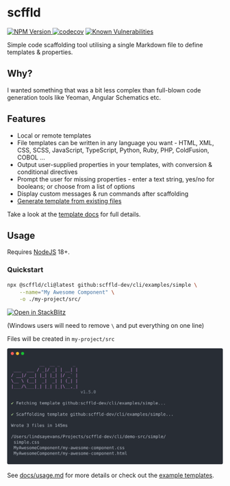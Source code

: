 # scffld

[![NPM Version](https://img.shields.io/npm/v/%40scffld%2Fcli)
](https://www.npmjs.com/package/@scffld/cli)
[![codecov](https://codecov.io/gh/scffld-dev/cli/graph/badge.svg?token=ERAIXQNUZF)](https://codecov.io/gh/scffld-dev/cli)
[![Known Vulnerabilities](https://snyk.io/test/github/scffld-dev/cli/badge.svg)](https://snyk.io/test/github/scffld-dev/cli)

Simple code scaffolding tool utilising a single Markdown file to define templates & properties.

## Why?

I wanted something that was a bit less complex than full-blown code generation tools like Yeoman, Angular Schematics etc.

## Features

- Local or remote templates
- File templates can be written in any language you want - HTML, XML, CSS, SCSS, JavaScript, TypeScript, Python, Ruby, PHP, ColdFusion, COBOL ...
- Output user-supplied properties in your templates, with conversion & conditional directives
- Prompt the user for missing properties - enter a text string, yes/no for booleans; or choose from a list of options
- Display custom messages & run commands after scaffolding
- [Generate template from existing files](./docs/generator.md)

Take a look at the [template docs](./docs/templates.md) for full details.

## Usage

Requires [NodeJS](https://nodejs.org/) 18+.

### Quickstart

```sh
npx @scffld/cli@latest github:scffld-dev/cli/examples/simple \
    --name="My Awesome Component" \
    -o ./my-project/src/
```

[![Open in StackBlitz](https://developer.stackblitz.com/img/open_in_stackblitz_small.svg)](https://stackblitz.com/edit/scffld-quickstart?file=README.md)

(Windows users will need to remove `\` and put everything on one line)

Files will be created in `my-project/src`

![Example of command output](./docs/screenshot.svg)

See [docs/usage.md](./docs/usage.md) for more details or check out the [example templates](./examples/).
